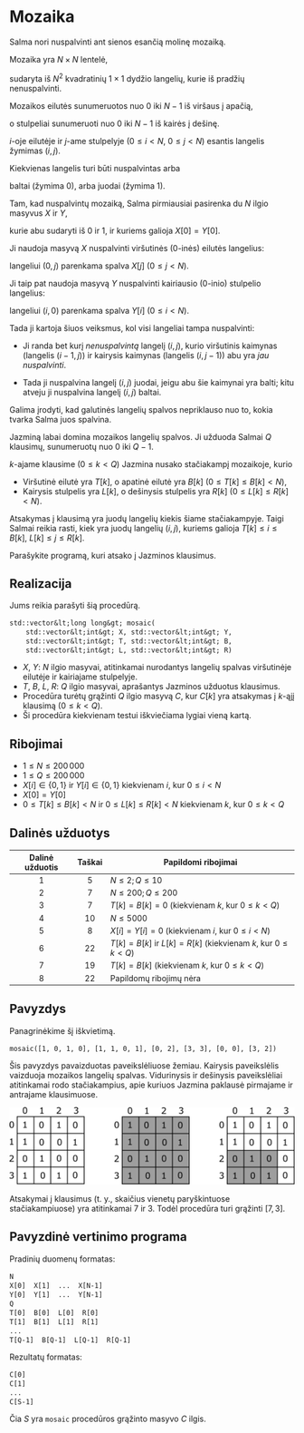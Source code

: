 # Mozaika

Salma nori nuspalvinti ant sienos esančią molinę mozaiką.
<!-- Salma plans to colour a clay mosaic on a wall. -->
Mozaika yra $N \times N$ lentelė,
<!-- The mosaic is an $N \times N$ grid,  -->
sudaryta iš $N^2$ kvadratinių $1 \times 1$ dydžio langelių, kurie iš pradžių nenuspalvinti.
 <!-- made of $N^2$ initially uncoloured $1 \times 1$ square tiles. -->
Mozaikos eilutės sunumeruotos nuo $0$ iki $N-1$ iš viršaus į apačią,
<!-- The rows of the mosaic are numbered from $0$ to $N-1$ from top to bottom, -->
o stulpeliai sunumeruoti nuo $0$ iki $N-1$ iš kairės į dešinę.
 <!-- and the columns are numbered from $0$ to $N-1$ from left to right. -->
$i$-oje eilutėje ir $j$-ame stulpelyje ($0 \leq i < N$, $0 \leq j < N$) esantis langelis žymimas $(i,j)$.
<!-- The tile in row $i$ and column $j$ ($0 \leq i < N$, $0 \leq j < N$) is denoted by $(i,j)$. -->
Kiekvienas langelis turi būti nuspalvintas arba
<!-- Each tile must be coloured either -->
baltai (žymima $0$), arba juodai (žymima $1$).
 <!-- white (denoted by $0$) or black (denoted by $1$). -->

Tam, kad nuspalvintų mozaiką, Salma pirmiausiai pasirenka du $N$ ilgio masyvus $X$ ir $Y$,
<!-- To colour the mosaic, Salma first picks two arrays $X$ and $Y$ of length $N$, -->
kurie abu sudaryti iš $0$ ir $1$, ir kuriems galioja $X[0] = Y[0]$.
 <!-- each consisting of values $0$ and $1$, such that $X[0] = Y[0]$. -->
Ji naudoja masyvą $X$ nuspalvinti viršutinės (0-inės) eilutės langelius:
<!-- She colours the tiles of the topmost row (row $0$) according to array $X$, -->
langeliui $(0,j)$ parenkama spalva $X[j]$ ($0 \leq j < N$).
 <!-- such that the colour of tile $(0,j)$ is $X[j]$ ($0 \leq j < N$). -->
Ji taip pat naudoja masyvą $Y$ nuspalvinti kairiausio (0-inio) stulpelio langelius:
<!-- She also colours the tiles of the leftmost column (column $0$) according to array $Y$, -->
langeliui $(i,0)$ parenkama spalva $Y[i]$ ($0 \leq i < N$).
 <!-- such that the colour of tile $(i,0)$ is $Y[i]$ ($0 \leq i < N$). -->

Tada ji kartoja šiuos veiksmus, kol visi langeliai tampa nuspalvinti:
<!-- Then she repeats the following steps until all tiles are coloured: -->
* Ji randa bet kurį *nenuspalvintą* langelį $(i,j)$, kurio
  viršutinis kaimynas (langelis $(i-1, j)$) ir kairysis kaimynas (langelis $(i, j-1)$)
  abu yra *jau nuspalvinti*.
<!-- * She finds any *uncoloured* tile $(i,j)$ such that
 its up neighbor (tile $(i-1, j)$) and left neighbor (tile $(i, j-1)$)
 are both *already coloured*. -->
* Tada ji nuspalvina langelį $(i,j)$ juodai, jeigu abu šie kaimynai yra balti;
  kitu atveju ji nuspalvina langelį $(i, j)$ baltai.
<!-- * Then, she colours tile $(i,j)$ black if both of these neighbors are white;
 otherwise, she colours tile $(i, j)$ white. -->

Galima įrodyti, kad galutinės langelių spalvos nepriklauso
nuo to, kokia tvarka Salma juos spalvina.
<!-- It can be shown that the final colours of the tiles do not depend 
on the order in which Salma is colouring them. -->
 
Jazminą labai domina mozaikos langelių spalvos.
Ji užduoda Salmai $Q$ klausimų, sunumeruotų nuo $0$ iki $Q-1$.
<!-- Yasmin is very curious about the colours of the tiles in the mosaic.
She asks Salma $Q$ questions, numbered from $0$ to $Q-1$. -->
$k$-ajame klausime ($0 \leq k < Q$)
Jazmina nusako stačiakampį mozaikoje, kurio
<!-- In question $k$ ($0 \leq k < Q$),
 Yasmin specifies a subrectangle of the mosaic by its: -->
* Viršutinė eilutė yra $T[k]$, o apatinė eilutė yra $B[k]$ ($0 \leq T[k] \leq B[k] < N$),
* Kairysis stulpelis yra $L[k]$, o dešinysis stulpelis yra $R[k]$ ($0 \leq L[k] \leq R[k] < N$).

<!-- * Topmost row $T[k]$ and bottommost row $B[k]$ ($0 \leq T[k] \leq B[k] < N$),
* Leftmost column $L[k]$ and rightmost column $R[k]$ ($0 \leq L[k] \leq R[k] < N$). -->

Atsakymas į klausimą yra juodų langelių kiekis šiame stačiakampyje.
Taigi Salmai reikia rasti, kiek yra juodų langelių $(i, j)$,
kuriems galioja $T[k] \leq i \leq B[k]$, $L[k] \leq j \leq R[k]$.
<!-- The answer to the question is the number of black tiles in this subrectangle.
Specifically, Salma should find how many tiles $(i, j)$ exist,
 such that $T[k] \leq i \leq B[k]$, $L[k] \leq j \leq R[k]$,
 and the colour of tile $(i,j)$ is black. -->

Parašykite programą, kuri atsako į Jazminos klausimus.
<!-- Write a program that answers Yasmin's questions. -->

## Realizacija

Jums reikia parašyti šią procedūrą.
<!-- You should implement the following procedure. -->

```
std::vector&lt;long long&gt; mosaic(
	std::vector&lt;int&gt; X, std::vector&lt;int&gt; Y,
    std::vector&lt;int&gt; T, std::vector&lt;int&gt; B,
    std::vector&lt;int&gt; L, std::vector&lt;int&gt; R)
```

* $X$, $Y$: $N$ ilgio masyvai, atitinkamai nurodantys langelių spalvas
 viršutinėje eilutėje ir kairiajame stulpelyje.
* $T$, $B$, $L$, $R$: $Q$ ilgio masyvai, aprašantys Jazminos užduotus klausimus.
* Procedūra turėtų grąžinti $Q$ ilgio masyvą $C$,
 kur $C[k]$ yra atsakymas į $k$-ąjį klausimą ($0 \leq k < Q$).
* Ši procedūra kiekvienam testui iškviečiama lygiai vieną kartą.

<!-- * $X$, $Y$: arrays of length $N$ describing the colours of the tiles
 in the topmost row and the leftmost column, respectively.
* $T$, $B$, $L$, $R$: arrays of length $Q$ describing the questions asked by Yasmin.
* The procedure should return an array $C$ of length $Q$,
 such that $C[k]$ provides the answer to question $k$ ($0 \leq k < Q$).
* This procedure is called exactly once for each test case. -->

## Ribojimai

* $1 \leq N \leq 200\,000$
* $1 \leq Q \leq 200\,000$
* $X[i] \in \{0, 1\}$ ir $Y[i] \in \{0, 1\}$
  kiekvienam $i$, kur $0 \leq i < N$
* $X[0] = Y[0]$
* $0 \leq T[k] \leq B[k] < N$ ir $0 \leq L[k] \leq R[k] < N$
 kiekvienam $k$, kur $0 \leq k < Q$

## Dalinės užduotys

| Dalinė užduotis | Taškai  | Papildomi ribojimai |
| :-----: | :----: | ---------------------- |
| 1       | $5$    | $N \leq 2; Q \leq 10$
| 2       | $7$    | $N \leq 200; Q \leq 200$
| 3       | $7$    | $T[k] = B[k] = 0$ (kiekvienam $k$, kur $0 \leq k < Q$)
| 4       | $10$   | $N \leq 5000$
| 5       | $8$    | $X[i] = Y[i] = 0$ (kiekvienam $i$, kur $0 \leq i < N$)
| 6       | $22$   | $T[k] = B[k]$ ir $L[k] = R[k]$ (kiekvienam $k$, kur $0 \leq k < Q$)
| 7       | $19$   | $T[k] = B[k]$ (kiekvienam $k$, kur $0 \leq k < Q$)
| 8       | $22$   | Papildomų ribojimų nėra

## Pavyzdys

Panagrinėkime šį iškvietimą.
<!-- Consider the following call. -->

```
mosaic([1, 0, 1, 0], [1, 1, 0, 1], [0, 2], [3, 3], [0, 0], [3, 2])
```

Šis pavyzdys pavaizduotas paveikslėliuose žemiau.
Kairysis paveikslėlis vaizduoja mozaikos langelių spalvas.
Vidurinysis ir dešinysis paveikslėliai atitinkamai rodo stačiakampius,
apie kuriuos Jazmina paklausė pirmajame ir antrajame klausimuose.
<!-- This example is illustrated in the pictures below.
The left picture shows the colours of the tiles in the mosaic.
The middle and right pictures show the subrectangles
 Yasmin asked about in the first and second question, respectively. -->

![](example.png "550")

Atsakymai į klausimus
(t. y., skaičius vienetų paryškintuose stačiakampiuose)
yra atitinkamai 7 ir 3.
Todėl procedūra turi grąžinti $[7, 3]$.
<!-- The answers to the questions
 (that is, the numbers of ones in the shaded rectangles)
 are 7 and 3, respectively.
Hence, the procedure should return $[7, 3]$. -->

## Pavyzdinė vertinimo programa

Pradinių duomenų formatas:

```
N
X[0]  X[1]  ...  X[N-1]
Y[0]  Y[1]  ...  Y[N-1]
Q
T[0]  B[0]  L[0]  R[0]
T[1]  B[1]  L[1]  R[1]
...
T[Q-1]  B[Q-1]  L[Q-1]  R[Q-1]
```

Rezultatų formatas:

```
C[0]
C[1]
...
C[S-1]
```

Čia $S$ yra `mosaic` procedūros grąžinto masyvo $C$ ilgis.
<!-- Here, $S$ is the length of the array $C$ returned by `mosaic`. -->
